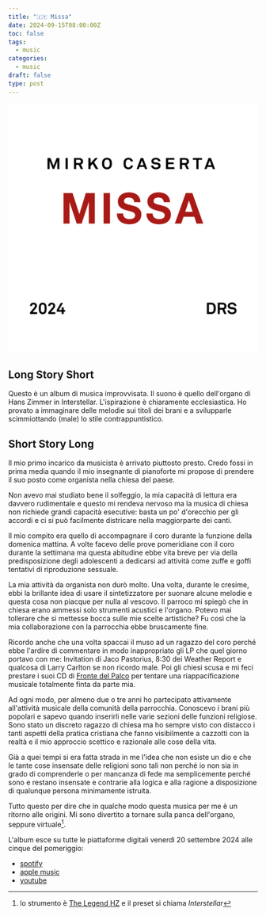 ```yaml
---
title: "🇮🇹 Missa"
date: 2024-09-15T08:00:00Z
toc: false
tags:
  - music
categories:
  - music
draft: false
type: post
---
```


![album cover](/images/posts/missa-album-cover.png)

## Long Story Short

Questo è un album di musica improvvisata. Il suono è quello dell'organo di Hans
Zimmer in Interstellar. L'ispirazione è chiaramente ecclesiastica. Ho provato a
immaginare delle melodie sui titoli dei brani e a svilupparle scimmiottando
(male) lo stile contrappuntistico.

## Short Story Long

Il mio primo incarico da musicista è arrivato piuttosto presto. Credo fossi in
prima media quando il mio insegnante di pianoforte mi propose di prendere il suo
posto come organista nella chiesa del paese.

Non avevo mai studiato bene il solfeggio, la mia capacità di lettura era davvero
rudimentale e questo mi rendeva nervoso ma la musica di chiesa non richiede
grandi capacità esecutive: basta un po' d'orecchio per gli accordi e ci si può
facilmente districare nella maggiorparte dei canti.

Il mio compito era quello di accompagnare il coro durante la funzione della
domenica mattina. A volte facevo delle prove pomeridiane con il coro durante la
settimana ma questa abitudine ebbe vita breve per via della predisposizione
degli adolescenti a dedicarsi ad attività come zuffe e goffi tentativi di
riproduzione sessuale.

La mia attività da organista non durò molto. Una volta, durante le cresime, ebbi
la brillante idea di usare il sintetizzatore per suonare alcune melodie e questa
cosa non piacque per nulla al vescovo. Il parroco mi spiegò che in chiesa erano
ammessi solo strumenti acustici e l'organo. Potevo mai tollerare che si mettesse
bocca sulle mie scelte artistiche? Fu così che la mia collaborazione con la
parrocchia ebbe bruscamente fine.

Ricordo anche che una volta spaccai il muso ad un ragazzo del coro perché ebbe
l'ardire di commentare in modo inappropriato gli LP che quel giorno portavo con
me: Invitation di Jaco Pastorius, 8:30 dei Weather Report e qualcosa di Larry
Carlton se non ricordo male. Poi gli chiesi scusa e mi feci prestare i suoi CD
di [Fronte del Palco](https://it.wikipedia.org/wiki/Fronte_del_palco) per
tentare una riappacificazione musicale totalmente finta da parte mia.

Ad ogni modo, per almeno due o tre anni ho partecipato attivamente all'attività
musicale della comunità della parrocchia. Conoscevo i brani più popolari e
sapevo quando inserirli nelle varie sezioni delle funzioni religiose. Sono stato
un discreto ragazzo di chiesa ma ho sempre visto con distacco i tanti aspetti
della pratica cristiana che fanno visibilmente a cazzotti con la realtà e il mio
approccio scettico e razionale alle cose della vita.

Già a quei tempi si era fatta strada in me l'idea che non esiste un dio e che le
tante cose insensate delle religioni sono tali non perché io non sia in grado di
comprenderle o per mancanza di fede ma semplicemente perché sono e restano
insensate e contrarie alla logica e alla ragione a disposizione di qualunque
persona minimamente istruita.

Tutto questo per dire che in qualche modo questa musica per me è un ritorno alle
origini. Mi sono divertito a tornare sulla panca dell'organo, seppure
virtuale[^hz].

L'album esce su tutte le piattaforme digitali venerdì 20 settembre 2024 alle
cinque del pomeriggio:

- [spotify](https://open.spotify.com/album/7KICYco2gWoVWM0a4VNfGL)
- [apple music](https://music.apple.com/it/album/missa/1769017135)
- [youtube](https://www.youtube.com/playlist?list=OLAK5uy_lBHhMleVJdxWUTJsFS5boYUHfBVrBeIzo)

[^hz]:
    lo strumento è
    [The Legend HZ](https://www.synapse-audio.com/thelegendhz.html) e il preset
    si chiama _Interstellar_
